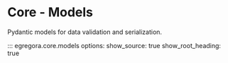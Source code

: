 # Core - Models

Pydantic models for data validation and serialization.

::: egregora.core.models
    options:
      show_source: true
      show_root_heading: true
